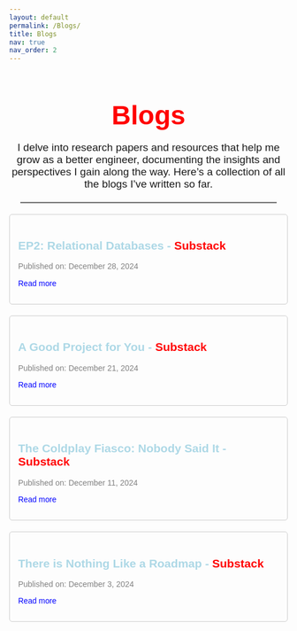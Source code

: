 ```yaml
---
layout: default
permalink: /Blogs/
title: Blogs
nav: true
nav_order: 2
---
```


<div style="text-align: center; font-family: 'Arial';">
  <h1 style="font-size: 3rem; color: red; margin-bottom: 10px;">Blogs</h1>
  <p style="font-size: 1.2rem;">
    I delve into research papers and resources that help me grow as a better engineer, documenting the insights and perspectives I gain along the way. Here’s a collection of all the blogs I’ve written so far.
  </p>
</div>

<hr style="border: 0; border-top: 2px solid #ccc; margin: 20px 20px;">
<div style="font-family: 'Arial'; color: #333;">
  <!-- Latest Blog -->
  <div style="margin-bottom: 20px; border: 1px solid #ccc; padding: 15px; border-radius: 5px;">
    <h2 style="color: lightblue;">EP2: Relational Databases - <span style="color: red;">Substack</span></h2>
    <p style="font-size: 0.9rem; color: grey;">Published on: December 28, 2024</p>
    <p><a href="https://open.substack.com/pub/bashcraft/p/ep2-relational-databases?r=3u2izw&utm_campaign=post&utm_medium=web&showWelcomeOnShare=false" style="color: blue; text-decoration: none;">Read more</a></p>
  </div>

  <!-- Blog 2 -->
  <div style="margin-bottom: 20px; border: 1px solid #ccc; padding: 15px; border-radius: 5px;">
    <h2 style="color: lightblue;">A Good Project for You - <span style="color: red;">Substack</span></h2>
    <p style="font-size: 0.9rem; color: grey;">Published on: December 21, 2024</p>
    <p><a href="https://open.substack.com/pub/bashcraft/p/a-good-project-for-you?r=3u2izw&utm_campaign=post&utm_medium=web&showWelcomeOnShare=false" style="color: blue; text-decoration: none;">Read more</a></p>
  </div>

  <!-- Blog 3 -->
  <div style="margin-bottom: 20px; border: 1px solid #ccc; padding: 15px; border-radius: 5px;">
    <h2 style="color: lightblue;">The Coldplay Fiasco: Nobody Said It - <span style="color: red;">Substack</span></h2>
    <p style="font-size: 0.9rem; color: grey;">Published on: December 11, 2024</p>
    <p><a href="https://open.substack.com/pub/bashcraft/p/the-coldplay-fiasco-nobody-said-it?r=3u2izw&utm_campaign=post&utm_medium=web&showWelcomeOnShare=false" style="color: blue; text-decoration: none;">Read more</a></p>
  </div>

  <!-- Blog 4 -->
  <div style="margin-bottom: 20px; border: 1px solid #ccc; padding: 15px; border-radius: 5px;">
    <h2 style="color: lightblue;">There is Nothing Like a Roadmap - <span style="color: red;">Substack</span></h2>
    <p style="font-size: 0.9rem; color: grey;">Published on: December 3, 2024</p>
    <p><a href="https://bashcraft.substack.com/p/there-is-nothing-like-a-roadmap-or" style="color: blue; text-decoration: none;">Read more</a></p>
  </div>
</div>